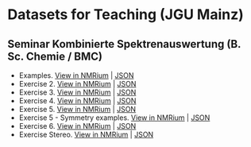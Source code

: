 # Datasets for Teaching (JGU Mainz)

## Seminar Kombinierte Spektrenauswertung (B. Sc. Chemie / BMC)

- Examples. [View in NMRium](https://www.nmrium.org/teaching?toc=https://jliermann.github.io/nmr-dataset-jgumainz/data/exercise2.json) | [JSON](./data/exercise2.json)
- Exercise 2. [View in NMRium](https://www.nmrium.org/teaching?toc=https://jliermann.github.io/nmr-dataset-jgumainz/data/exercise2.json) | [JSON](./data/exercise2.json)
- Exercise 3. [View in NMRium](https://www.nmrium.org/teaching?toc=https://jliermann.github.io/nmr-dataset-jgumainz/data/exercise3.json) | [JSON](./data/exercise3.json)
- Exercise 4. [View in NMRium](https://www.nmrium.org/teaching?toc=https://jliermann.github.io/nmr-dataset-jgumainz/data/exercise4.json) | [JSON](./data/exercise4.json)
- Exercise 5. [View in NMRium](https://www.nmrium.org/teaching?toc=https://jliermann.github.io/nmr-dataset-jgumainz/data/exercise5.json) | [JSON](./data/exercise5.json)
- Exercise 5 - Symmetry examples. [View in NMRium](https://www.nmrium.org/teaching?toc=https://jliermann.github.io/nmr-dataset-jgumainz/data/exercise5_examples.json) | [JSON](./data/exercise5_examples.json)
- Exercise 6. [View in NMRium](https://www.nmrium.org/teaching?toc=https://jliermann.github.io/nmr-dataset-jgumainz/data/exercise6.json) | [JSON](./data/exercise6.json)
- Exercise Stereo. [View in NMRium](https://www.nmrium.org/teaching?toc=https://jliermann.github.io/nmr-dataset-jgumainz/data/exercise_stereo.json) | [JSON](./data/exercise_stereo.json)
